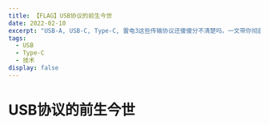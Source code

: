 ```yaml
---
title: 【FLAG】USB协议的前生今世
date: 2022-02-10
excerpt: "USB-A, USB-C, Type-C, 雷电3这些传输协议还傻傻分不清楚吗，一文带你彻底弄懂这些概念"
tags:
  - USB
  - Type-C
  - 技术
display: false
---
```


# USB协议的前生今世